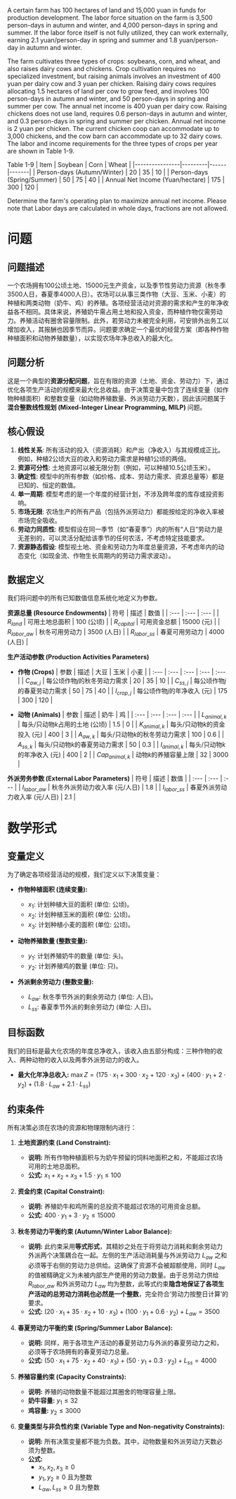 A certain farm has 100 hectares of land and 15,000 yuan in funds for production development. The labor force situation on the farm is 3,500 person-days in autumn and winter, and 4,000 person-days in spring and summer. If the labor force itself is not fully utilized, they can work externally, earning 2.1 yuan/person-day in spring and summer and 1.8 yuan/person-day in autumn and winter.

The farm cultivates three types of crops: soybeans, corn, and wheat, and also raises dairy cows and chickens. Crop cultivation requires no specialized investment, but raising animals involves an investment of 400 yuan per dairy cow and 3 yuan per chicken. Raising dairy cows requires allocating 1.5 hectares of land per cow to grow feed, and involves 100 person-days in autumn and winter, and 50 person-days in spring and summer per cow. The annual net income is 400 yuan per dairy cow. Raising chickens does not use land, requires 0.6 person-days in autumn and winter, and 0.3 person-days in spring and summer per chicken. Annual net income is 2 yuan per chicken. The current chicken coop can accommodate up to 3,000 chickens, and the cow barn can accommodate up to 32 dairy cows. The labor and income requirements for the three types of crops per year are shown in Table 1-9.

Table 1-9
| Item | Soybean | Corn | Wheat |
|----------------|---------|------|-------|
| Person-days (Autumn/Winter) | 20 | 35 | 10 |
| Person-days (Spring/Summer) | 50 | 75 | 40 |
| Annual Net Income (Yuan/hectare) | 175 | 300 | 120 |

Determine the farm's operating plan to maximize annual net income. Please note that Labor days are calculated in whole days, fractions are not allowed.

# 问题

## 问题描述
一个农场拥有100公顷土地、15000元生产资金，以及季节性劳动力资源（秋冬季3500人日，春夏季4000人日）。农场可以从事三类作物（大豆、玉米、小麦）的种植和两类动物（奶牛、鸡）的养殖。各项经营活动对资源的需求和产生的年净收益各不相同。具体来说，养殖奶牛需占用土地和投入资金，而种植作物仅需劳动力。养殖活动有圈舍容量限制。此外，若劳动力未被完全利用，可安排外出务工以增加收入，其报酬也因季节而异。问题要求确定一个最优的经营方案（即各种作物种植面积和动物养殖数量），以实现农场年净总收入的最大化。

## 问题分析
这是一个典型的**资源分配问题**，旨在有限的资源（土地、资金、劳动力）下，通过优化各项生产活动的规模来最大化总收益。由于决策变量中包含了连续变量（如作物种植面积）和整数变量（如动物养殖数量、外派劳动力天数），因此该问题属于**混合整数线性规划 (Mixed-Integer Linear Programming, MILP)** 问题。

## 核心假设
1.  **线性关系**: 所有活动的投入（资源消耗）和产出（净收入）与其规模成正比。例如，种植2公顷大豆的收入和劳动力需求是种植1公顷的两倍。
2.  **资源可分性**: 土地资源可以被无限分割（例如，可以种植10.5公顷玉米）。
3.  **确定性**: 模型中的所有参数（如价格、成本、劳动力需求、资源总量等）都是已知的、恒定的数值。
4.  **单一周期**: 模型考虑的是一个年度的经营计划，不涉及跨年度的库存或投资影响。
5.  **市场无限**: 农场生产的所有产品（包括外派劳动力）都能按给定的净收入率被市场完全吸收。
6.  **劳动力同质性**: 模型假设在同一季节（如“春夏季”）内的所有“人日”劳动力是无差别的，可以灵活分配给该季节的任何农活，不考虑特定技能要求。
7.  **资源静态假设**: 模型视土地、资金和劳动力为年度总量资源，不考虑年内的动态变化（如现金流、作物生长周期内的劳动力需求波动）。

## 数据定义
我们将问题中的所有已知数值信息系统化地定义为参数。

**资源总量 (Resource Endowments)**
| 符号 | 描述 | 数值 |
| :--- | :--- | :--- |
| $R_{land}$ | 可用土地总面积 | 100 (公顷) |
| $R_{capital}$ | 可用资金总额 | 15000 (元) |
| $R_{labor\_aw}$ | 秋冬可用劳动力 | 3500 (人日) |
| $R_{labor\_ss}$ | 春夏可用劳动力 | 4000 (人日) |

**生产活动参数 (Production Activities Parameters)**
*   **作物 (Crops)**
| 参数 | 描述 | 大豆 | 玉米 | 小麦 |
| :--- | :--- | :--- | :--- | :--- |
| $C_{aw,j}$ | 每公顷作物$j$的秋冬劳动力需求 | 20 | 35 | 10 |
| $C_{ss,j}$ | 每公顷作物$j$的春夏劳动力需求 | 50 | 75 | 40 |
| $I_{crop,j}$ | 每公顷作物$j$的年净收入 (元) | 175 | 300 | 120 |

*   **动物 (Animals)**
| 参数 | 描述 | 奶牛 | 鸡 |
| :--- | :--- | :--- | :--- |
| $L_{animal,k}$ | 每头/只动物$k$占用的土地 (公顷) | 1.5 | 0 |
| $K_{animal,k}$ | 每头/只动物$k$的资金投入 (元) | 400 | 3 |
| $A_{aw,k}$ | 每头/只动物$k$的秋冬劳动力需求 | 100 | 0.6 |
| $A_{ss,k}$ | 每头/只动物$k$的春夏劳动力需求 | 50 | 0.3 |
| $I_{animal,k}$ | 每头/只动物$k$的年净收入 (元) | 400 | 2 |
| $Cap_{animal,k}$ | 动物$k$的养殖容量上限 | 32 | 3000 |

**外派劳务参数 (External Labor Parameters)**
| 符号 | 描述 | 数值 |
| :--- | :--- | :--- |
| $I_{labor\_aw}$ | 秋冬外派劳动力收入率 (元/人日) | 1.8 |
| $I_{labor\_ss}$ | 春夏外派劳动力收入率 (元/人日) | 2.1 |

# 数学形式

## 变量定义
为了确定各项经营活动的规模，我们定义以下决策变量：

*   **作物种植面积 (连续变量):**
    *   $x_1$: 计划种植大豆的面积 (单位: 公顷)。
    *   $x_2$: 计划种植玉米的面积 (单位: 公顷)。
    *   $x_3$: 计划种植小麦的面积 (单位: 公顷)。

*   **动物养殖数量 (整数变量):**
    *   $y_1$: 计划养殖奶牛的数量 (单位: 头)。
    *   $y_2$: 计划养殖鸡的数量 (单位: 只)。

*   **外派剩余劳动力 (整数变量):**
    *   $L_{aw}$: 秋冬季节外派的剩余劳动力 (单位: 人日)。
    *   $L_{ss}$: 春夏季节外派的剩余劳动力 (单位: 人日)。

## 目标函数
我们的目标是最大化农场的年度总净收入，该收入由五部分构成：三种作物的收入、两种动物的收入以及两季外派劳动力的收入。

*   **最大化年净总收入:**
    $\max Z = (175 \cdot x_1 + 300 \cdot x_2 + 120 \cdot x_3) + (400 \cdot y_1 + 2 \cdot y_2) + (1.8 \cdot L_{aw} + 2.1 \cdot L_{ss})$

## 约束条件
所有决策必须在农场的资源和物理限制内进行：

1.  **土地资源约束 (Land Constraint):**
    *   **说明:** 所有作物种植面积与为奶牛预留的饲料地面积之和，不能超过农场可用的土地总面积。
    *   **公式:** $x_1 + x_2 + x_3 + 1.5 \cdot y_1 \le 100$

2.  **资金约束 (Capital Constraint):**
    *   **说明:** 养殖奶牛和鸡所需的总投资不能超过农场的可用资金总额。
    *   **公式:** $400 \cdot y_1 + 3 \cdot y_2 \le 15000$

3.  **秋冬劳动力平衡约束 (Autumn/Winter Labor Balance):**
    *   **说明:** 此约束采用**等式形式**，其精妙之处在于将劳动力消耗和剩余劳动力外派两个决策耦合在一起。左侧的生产活动消耗量与外派劳动力 $L_{aw}$ 之和必须等于右侧的劳动力总供给。这确保了资源不会被超额使用，同时 $L_{aw}$ 的值被精确定义为未被内部生产使用的劳动力数量。由于总劳动力供给 $R_{labor\_aw}$ 和外派劳动力 $L_{aw}$ 均为整数，此等式约束**隐含地保证了各项生产活动的总劳动力消耗也必然是一个整数**，完全符合‘劳动力按整日计算’的要求。
    *   **公式:** $(20 \cdot x_1 + 35 \cdot x_2 + 10 \cdot x_3) + (100 \cdot y_1 + 0.6 \cdot y_2) + L_{aw} = 3500$

4.  **春夏劳动力平衡约束 (Spring/Summer Labor Balance):**
    *   **说明:** 同样，用于各项生产活动的春夏劳动力与外派的春夏劳动力之和，必须等于农场拥有的春夏劳动力总量。
    *   **公式:** $(50 \cdot x_1 + 75 \cdot x_2 + 40 \cdot x_3) + (50 \cdot y_1 + 0.3 \cdot y_2) + L_{ss} = 4000$

5.  **养殖容量约束 (Capacity Constraints):**
    *   **说明:** 养殖的动物数量不能超过其圈舍的物理容量上限。
    *   **奶牛容量:** $y_1 \le 32$
    *   **鸡容量:** $y_2 \le 3000$

6.  **变量类型与非负性约束 (Variable Type and Non-negativity Constraints):**
    *   **说明:** 所有决策变量都不能为负数。其中，动物数量和外派劳动力天数必须为整数。
    *   **公式:**
        *   $x_1, x_2, x_3 \ge 0$
        *   $y_1, y_2 \ge 0$ 且为整数
        *   $L_{aw}, L_{ss} \ge 0$ 且为整数